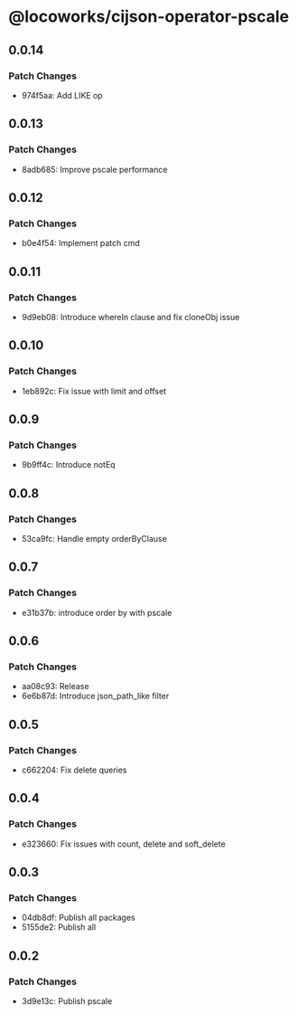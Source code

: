 # @locoworks/cijson-operator-pscale

## 0.0.14

### Patch Changes

- 974f5aa: Add LIKE op

## 0.0.13

### Patch Changes

- 8adb685: Improve pscale performance

## 0.0.12

### Patch Changes

- b0e4f54: Implement patch cmd

## 0.0.11

### Patch Changes

- 9d9eb08: Introduce whereIn clause and fix cloneObj issue

## 0.0.10

### Patch Changes

- 1eb892c: Fix issue with limit and offset

## 0.0.9

### Patch Changes

- 9b9ff4c: Introduce notEq

## 0.0.8

### Patch Changes

- 53ca9fc: Handle empty orderByClause

## 0.0.7

### Patch Changes

- e31b37b: introduce order by with pscale

## 0.0.6

### Patch Changes

- aa08c93: Release
- 6e6b87d: Introduce json_path_like filter

## 0.0.5

### Patch Changes

- c662204: Fix delete queries

## 0.0.4

### Patch Changes

- e323660: Fix issues with count, delete and soft_delete

## 0.0.3

### Patch Changes

- 04db8df: Publish all packages
- 5155de2: Publish all

## 0.0.2

### Patch Changes

- 3d9e13c: Publish pscale
